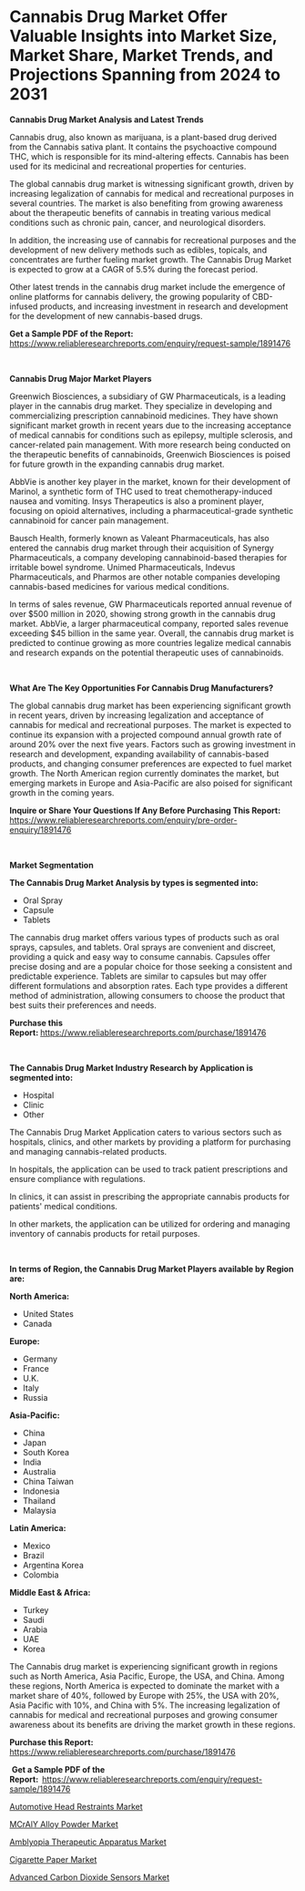 <p><h1>Cannabis Drug Market Offer Valuable Insights into Market Size, Market Share, Market Trends, and Projections Spanning from 2024 to 2031</h1></p><p><strong>Cannabis Drug Market Analysis and Latest Trends</strong></p>
<p><p>Cannabis drug, also known as marijuana, is a plant-based drug derived from the Cannabis sativa plant. It contains the psychoactive compound THC, which is responsible for its mind-altering effects. Cannabis has been used for its medicinal and recreational properties for centuries.</p><p>The global cannabis drug market is witnessing significant growth, driven by increasing legalization of cannabis for medical and recreational purposes in several countries. The market is also benefiting from growing awareness about the therapeutic benefits of cannabis in treating various medical conditions such as chronic pain, cancer, and neurological disorders.</p><p>In addition, the increasing use of cannabis for recreational purposes and the development of new delivery methods such as edibles, topicals, and concentrates are further fueling market growth. The Cannabis Drug Market is expected to grow at a CAGR of 5.5% during the forecast period.</p><p>Other latest trends in the cannabis drug market include the emergence of online platforms for cannabis delivery, the growing popularity of CBD-infused products, and increasing investment in research and development for the development of new cannabis-based drugs.</p></p>
<p><strong>Get a Sample PDF of the Report:&nbsp;</strong> <a href="https://www.reliableresearchreports.com/enquiry/request-sample/1891476">https://www.reliableresearchreports.com/enquiry/request-sample/1891476</a></p>
<p>&nbsp;</p>
<p><strong>Cannabis Drug Major Market Players</strong></p>
<p><p>Greenwich Biosciences, a subsidiary of GW Pharmaceuticals, is a leading player in the cannabis drug market. They specialize in developing and commercializing prescription cannabinoid medicines. They have shown significant market growth in recent years due to the increasing acceptance of medical cannabis for conditions such as epilepsy, multiple sclerosis, and cancer-related pain management. With more research being conducted on the therapeutic benefits of cannabinoids, Greenwich Biosciences is poised for future growth in the expanding cannabis drug market.</p><p>AbbVie is another key player in the market, known for their development of Marinol, a synthetic form of THC used to treat chemotherapy-induced nausea and vomiting. Insys Therapeutics is also a prominent player, focusing on opioid alternatives, including a pharmaceutical-grade synthetic cannabinoid for cancer pain management.</p><p>Bausch Health, formerly known as Valeant Pharmaceuticals, has also entered the cannabis drug market through their acquisition of Synergy Pharmaceuticals, a company developing cannabinoid-based therapies for irritable bowel syndrome. Unimed Pharmaceuticals, Indevus Pharmaceuticals, and Pharmos are other notable companies developing cannabis-based medicines for various medical conditions.</p><p>In terms of sales revenue, GW Pharmaceuticals reported annual revenue of over $500 million in 2020, showing strong growth in the cannabis drug market. AbbVie, a larger pharmaceutical company, reported sales revenue exceeding $45 billion in the same year. Overall, the cannabis drug market is predicted to continue growing as more countries legalize medical cannabis and research expands on the potential therapeutic uses of cannabinoids.</p></p>
<p>&nbsp;</p>
<p><strong>What Are The Key Opportunities For Cannabis Drug Manufacturers?</strong></p>
<p><p>The global cannabis drug market has been experiencing significant growth in recent years, driven by increasing legalization and acceptance of cannabis for medical and recreational purposes. The market is expected to continue its expansion with a projected compound annual growth rate of around 20% over the next five years. Factors such as growing investment in research and development, expanding availability of cannabis-based products, and changing consumer preferences are expected to fuel market growth. The North American region currently dominates the market, but emerging markets in Europe and Asia-Pacific are also poised for significant growth in the coming years.</p></p>
<p><strong>Inquire or Share Your Questions If Any Before Purchasing This Report:</strong> <a href="https://www.reliableresearchreports.com/enquiry/pre-order-enquiry/1891476">https://www.reliableresearchreports.com/enquiry/pre-order-enquiry/1891476</a></p>
<p>&nbsp;</p>
<p><strong>Market Segmentation</strong></p>
<p><strong>The Cannabis Drug Market Analysis by types is segmented into:</strong></p>
<p><ul><li>Oral Spray</li><li>Capsule</li><li>Tablets</li></ul></p>
<p><p>The cannabis drug market offers various types of products such as oral sprays, capsules, and tablets. Oral sprays are convenient and discreet, providing a quick and easy way to consume cannabis. Capsules offer precise dosing and are a popular choice for those seeking a consistent and predictable experience. Tablets are similar to capsules but may offer different formulations and absorption rates. Each type provides a different method of administration, allowing consumers to choose the product that best suits their preferences and needs.</p></p>
<p><strong>Purchase this Report:&nbsp;</strong><a href="https://www.reliableresearchreports.com/purchase/1891476">https://www.reliableresearchreports.com/purchase/1891476</a></p>
<p>&nbsp;</p>
<p><strong>The Cannabis Drug Market Industry Research by Application is segmented into:</strong></p>
<p><ul><li>Hospital</li><li>Clinic</li><li>Other</li></ul></p>
<p><p>The Cannabis Drug Market Application caters to various sectors such as hospitals, clinics, and other markets by providing a platform for purchasing and managing cannabis-related products. </p><p>In hospitals, the application can be used to track patient prescriptions and ensure compliance with regulations. </p><p>In clinics, it can assist in prescribing the appropriate cannabis products for patients' medical conditions.</p><p>In other markets, the application can be utilized for ordering and managing inventory of cannabis products for retail purposes.</p></p>
<p>&nbsp;</p>
<p><strong>In terms of Region, the Cannabis Drug Market Players available by Region are:</strong></p>
<p>
    <p> <strong> North America: </strong>
        <ul>
            <li>United States</li>
            <li>Canada</li>
        </ul>
        </p> 
    <p> <strong> Europe: </strong>
        <ul>
            <li>Germany</li>
            <li>France</li>
            <li>U.K.</li>
            <li>Italy</li>
            <li>Russia</li>
        </ul>
        </p> 
    <p> <strong> Asia-Pacific: </strong>
        <ul>
            <li>China</li>
            <li>Japan</li>
            <li>South Korea</li>
            <li>India</li>
            <li>Australia</li>
            <li>China Taiwan</li>
            <li>Indonesia</li>
            <li>Thailand</li>
            <li>Malaysia</li>
        </ul>
        </p> 
    <p> <strong> Latin America: </strong>
        <ul>
            <li>Mexico</li>
            <li>Brazil</li>
            <li>Argentina Korea</li>
            <li>Colombia</li>
        </ul>
        </p> 
    <p> <strong> Middle East & Africa: </strong>
        <ul>
            <li>Turkey</li>
            <li>Saudi</li>
            <li>Arabia</li>
            <li>UAE</li>
            <li>Korea</li>
        </ul>
    </p>
    </p>
<p><p>The Cannabis drug market is experiencing significant growth in regions such as North America, Asia Pacific, Europe, the USA, and China. Among these regions, North America is expected to dominate the market with a market share of 40%, followed by Europe with 25%, the USA with 20%, Asia Pacific with 10%, and China with 5%. The increasing legalization of cannabis for medical and recreational purposes and growing consumer awareness about its benefits are driving the market growth in these regions.</p></p>
<p><strong>Purchase this Report: </strong><a href="https://www.reliableresearchreports.com/purchase/1891476">https://www.reliableresearchreports.com/purchase/1891476</a></p>
<p>&nbsp;<strong>Get a Sample PDF of the Report:&nbsp;&nbsp;</strong><a href="https://www.reliableresearchreports.com/enquiry/request-sample/1891476">https://www.reliableresearchreports.com/enquiry/request-sample/1891476</a></p>
<p><strong></strong></p>
<p><p><a href="https://view.publitas.com/reportprime-1/automotive-head-restraints-market-size-growth-outlook-from-2024-to-2031-projecting-at-markets-trends-analysis-by-application-regional-outlook-and-revenue/">Automotive Head Restraints Market</a></p><p><a href="https://fuschia-pecorino-a6d.notion.site/MCrAlY-Alloy-Powder-Market-Size-Reflecting-a-Forecast-Till-2031-Market-By-Type-By-Application-and--37c9d5e9cabe4e528b0146f452dc69a6">MCrAlY Alloy Powder Market</a></p><p><a href="https://five-trouble-98a.notion.site/Amblyopia-Therapeutic-Apparatus-Market-A-Comprehensive-Report-of-its-Market-Share-Growth-Trends-2-6072c7257f9342889592839be003abc7">Amblyopia Therapeutic Apparatus Market</a></p><p><a href="https://github.com/edytherolanlouisejk1miz0wig/Market-Research-Report-List-1/blob/main/cigarette-paper-market.md">Cigarette Paper Market</a></p><p><a href="https://view.publitas.com/reportprime-1/advanced-carbon-dioxide-sensors-market-size-furnishes-valuable-information-encompassing-market-share-market-trends-and-projections-spanning-from-2024-to-2031/">Advanced Carbon Dioxide Sensors Market</a></p></p>